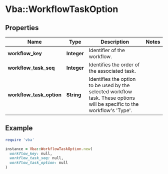 # Vba::WorkflowTaskOption

## Properties

| Name | Type | Description | Notes |
| ---- | ---- | ----------- | ----- |
| **workflow_key** | **Integer** | Identifier of the workflow. |  |
| **workflow_task_seq** | **Integer** | Identifies the order of the associated task. |  |
| **workflow_task_option** | **String** | Identifies the option to be used by the selected workflow task. These options will be specific to the workflow&#39;s &#39;Type&#39;. |  |

## Example

```ruby
require 'vba'

instance = Vba::WorkflowTaskOption.new(
  workflow_key: null,
  workflow_task_seq: null,
  workflow_task_option: null
)
```

